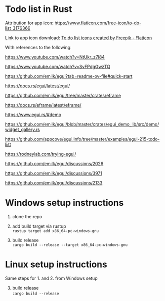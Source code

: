 # Todo list in Rust

Attribution for app icon: https://www.flaticon.com/free-icon/to-do-list_3176366  

Link to app icon download: <a href="https://www.flaticon.com/free-icons/to-do-list" title="to do list icons">To do list icons created by Freepik - Flaticon</a>  

With references to the following:  

https://www.youtube.com/watch?v=NtUkr_z7l84  

https://www.youtube.com/watch?v=SvFPdgGwzTQ  

https://github.com/emilk/egui?tab=readme-ov-file#quick-start  

https://docs.rs/egui/latest/egui/  

https://github.com/emilk/egui/tree/master/crates/eframe  

https://docs.rs/eframe/latest/eframe/  

https://www.egui.rs/#demo  

https://github.com/emilk/egui/blob/master/crates/egui_demo_lib/src/demo/widget_gallery.rs  

https://github.com/appcove/egui.info/tree/master/examples/egui-215-todo-list  

https://rodneylab.com/trying-egui/  

https://github.com/emilk/egui/discussions/2026  

https://github.com/emilk/egui/discussions/3971  

https://github.com/emilk/egui/discussions/2133  

# Windows setup instructions  

1. clone the repo  

2. add build target via rustup  
`rustup target add x86_64-pc-windows-gnu`  

3. build release  
`cargo build --release --target x86_64-pc-windows-gnu`

# Linux setup instructions  

Same steps for 1. and 2. from Windows setup

3. build release  
`cargo build --release`

